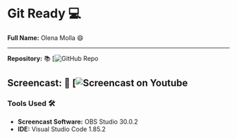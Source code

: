 # Git Ready :computer:
**Full Name:** Olena Molla :smile:

---

**Repository:** :books:
[![GitHub Repo](https://github.com/olenamolla/Git-Ready.git)

**Screencast:** :movie_camera:
[![Screencast on Youtube](https://www.youtube.com/watch?v=1bm9YqgTIKs)
---
### Tools Used :hammer_and_wrench:
- **Screencast Software:** OBS Studio 30.0.2
- **IDE:** Visual Studio Code 1.85.2

